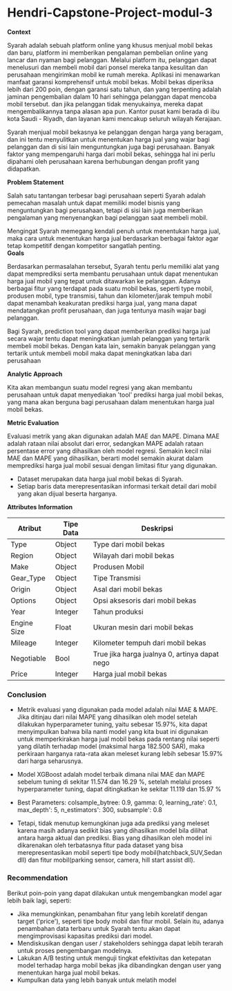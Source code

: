 # Hendri-Capstone-Project-modul-3

**Context**

Syarah adalah sebuah platform online yang khusus menjual mobil bekas dan baru, platform ini memberikan pengalaman pembelian online yang lancar dan nyaman bagi pelanggan. Melalui platform itu, pelanggan dapat menelusuri dan membeli mobil dari ponsel mereka tanpa kesulitan dan perusahaan mengirimkan mobil ke rumah mereka. Aplikasi ini menawarkan manfaat garansi komprehensif untuk mobil bekas. Mobil bekas diperiksa lebih dari 200 poin, dengan garansi satu tahun, dan yang terpenting adalah jaminan pengembalian dalam 10 hari sehingga pelanggan dapat mencoba mobil tersebut. dan jika pelanggan tidak menyukainya, mereka dapat mengembalikannya tanpa alasan apa pun. Kantor pusat kami berada di ibu kota Saudi - Riyadh, dan layanan kami mencakup seluruh wilayah Kerajaan. 

Syarah menjual mobil bekasnya ke pelanggan dengan harga yang beragam, dan ini tentu menyulitkan untuk menentukan harga jual yang wajar bagi pelanggan dan di sisi lain menguntungkan juga bagi perusahaan. Banyak faktor yang mempengaruhi harga dari mobil bekas, sehingga hal ini perlu dipahami oleh perusahaan karena berhubungan dengan profit yang didapatkan.    

 **Problem Statement**

Salah satu tantangan terbesar bagi perusahaan seperti Syarah adalah pemecahan masalah untuk dapat memiliki model bisnis yang menguntungkan bagi perusahaan, tetapi di sisi lain juga memberikan pengalaman yang menyenangkan bagi pelanggan saat membeli mobil.

Mengingat Syarah memegang kendali penuh untuk menentukan harga jual, maka cara untuk menentukan harga jual berdasarkan berbagai faktor agar tetap kompetitif dengan kompetitor sangatlah penting.  
**Goals**

Berdasarkan permasalahan tersebut, Syarah tentu perlu memiliki alat yang dapat memprediksi serta membantu perusahaan untuk dapat menentukan harga jual mobil yang tepat untuk ditawarkan ke pelanggan. Adanya  berbagai fitur yang terdapat pada suatu mobil bekas, seperti type mobil, produsen mobil, type transmisi, tahun dan kilometer/jarak tempuh mobil dapat menambah keakuratan prediksi harga jual, yang mana dapat mendatangkan profit perusahaan, dan juga tentunya masih wajar bagi pelanggan.

Bagi Syarah, prediction tool yang dapat memberikan prediksi harga jual secara wajar tentu dapat meningkatkan jumlah pelanggan yang tertarik membeli mobil bekas. Dengan kata lain, semakin banyak pelanggan yang tertarik untuk membeli mobil maka dapat meningkatkan laba dari perusahaan 

**Analytic Approach**

Kita akan membangun suatu model regresi yang akan membantu perusahaan untuk dapat menyediakan 'tool' prediksi harga jual mobil bekas, yang mana akan berguna bagi perusahaan dalam menentukan harga jual mobil bekas.

**Metric Evaluation**

Evaluasi metrik yang akan digunakan adalah MAE dan MAPE. Dimana MAE adalah rataan nilai absolut dari error, sedangkan MAPE adalah rataan persentase error yang dihasilkan oleh model regresi. Semakin kecil nilai MAE dan MAPE yang dihasilkan, berarti model semakin akurat dalam memprediksi harga jual mobil sesuai dengan limitasi fitur yang digunakan. 

- Dataset merupakan data harga jual mobil bekas di Syarah.
- Setiap baris data merepresentasikan informasi terkait detail dari mobil yang akan dijual beserta harganya.


**Attributes Information**

| **Atribut** | **Tipe Data** | **Deskripsi** |
| --- | --- | --- |
| Type | Object | Type dari mobil bekas |
| Region | Object | Wilayah dari mobil bekas |
| Make | Object | Produsen Mobil |
| Gear_Type | Object | Tipe Transmisi |
| Origin | Object | Asal dari mobil bekas |
| Options | Object | Opsi aksesoris dari mobil bekas |
| Year | Integer | Tahun produksi |
| Engine Size | Float | Ukuran mesin dari mobil bekas |
| Mileage | Integer | Kilometer tempuh dari mobil bekas |
| Negotiable | Bool | True jika harga jualnya 0, artinya dapat nego |
| Price | Integer | Harga jual mobil bekas |

### **Conclusion** 

- Metrik evaluasi yang digunakan pada model adalah nilai MAE & MAPE. Jika ditinjau dari nilai MAPE yang dihasilkan oleh model setelah dilakukan hyperparameter tuning, yaitu sebesar 15.97%, kita dapat menyimpulkan bahwa bila nanti model yang kita buat ini digunakan untuk memperkirakan harga jual mobil bekas pada rentang nilai seperti yang dilatih terhadap model (maksimal harga 182.500 SAR), maka perkiraan harganya rata-rata akan meleset kurang lebih sebesar 15.97% dari harga seharusnya. 

- Model XGBoost adalah model terbaik dimana nilai MAE dan MAPE sebelum tuning di sekitar 11.574 dan 16.29 %, setelah melalui proses hyperparameter tuning, dapat ditingkatkan ke sekitar 11.119 dan 15.97 %

- Best Parameters:
colsample_bytree: 0.9,
gamma: 0, 
learning_rate': 0.1,
max_depth': 5,
n_estimators': 300, 
subsample': 0.8
 
 - Tetapi, tidak menutup kemungkinan juga ada prediksi yang meleset karena masih adanya sedikit bias yang dihasilkan model bila dilihat antara harga aktual dan prediksi. Bias yang dihasilkan oleh model ini dikarenakan oleh terbatasnya fitur pada dataset yang bisa merepresentasikan mobil seperti tipe body mobil(hatchback,SUV,Sedan dll) dan fitur mobil(parking sensor, camera, hill start assist dll).

 ### **Recommendation**

 Berikut poin-poin yang dapat dilakukan untuk mengembangkan model agar lebih baik lagi, seperti:
- Jika memungkinkan, penambahan fitur yang lebih korelatif dengan target ('price'), seperti tipe body mobil dan fitur mobil. Selain itu, adanya penambahan data terbaru untuk Syarah tentu akan dapat mengimprovisasi kapasitas prediksi dari model.
- Mendiskusikan dengan user / stakeholders sehingga dapat lebih terarah untuk proses pengembangan modelnya. 
-  Lakukan A/B testing untuk menguji tingkat efektivitas dan ketepatan model terhadap harga mobil bekas jika dibandingkan dengan user yang menentukan harga jual mobil bekas.
- Kumpulkan data yang lebih banyak untuk melatih model
